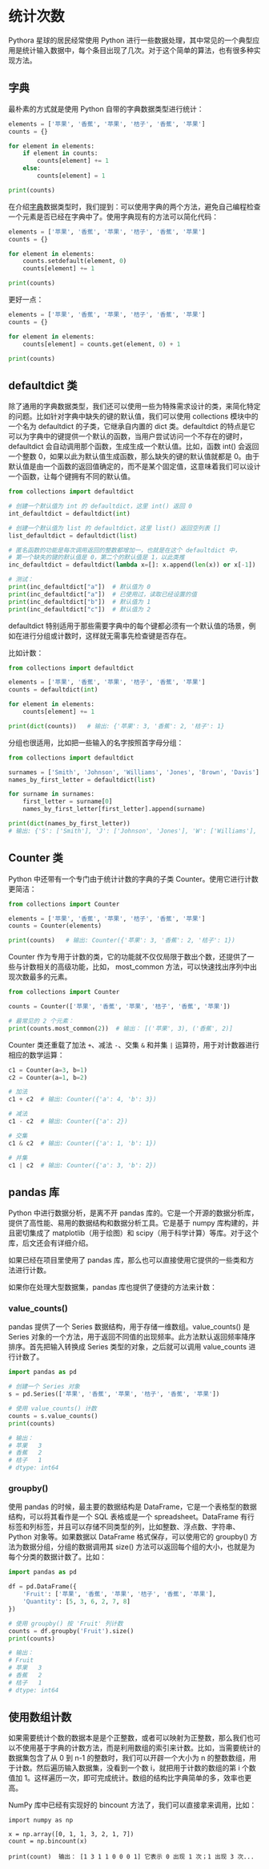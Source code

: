 # 统计次数

Pythora 星球的居民经常使用 Python 进行一些数据处理，其中常见的一个典型应用是统计输入数据中，每个条目出现了几次。对于这个简单的算法，也有很多种实现方法。

## 字典

最朴素的方式就是使用 Python 自带的字典数据类型进行统计：

```python
elements = ['苹果', '香蕉', '苹果', '桔子', '香蕉', '苹果']
counts = {}

for element in elements:
    if element in counts:
        counts[element] += 1
    else:
        counts[element] = 1

print(counts)
```

在介绍[字典](dict#添加或修改键值对)数据类型时，我们提到：可以使用字典的两个方法，避免自己编程检查一个元素是否已经在字典中了。使用字典现有的方法可以简化代码：

```python
elements = ['苹果', '香蕉', '苹果', '桔子', '香蕉', '苹果']
counts = {}

for element in elements:
    counts.setdefault(element, 0)
    counts[element] += 1

print(counts)
```

更好一点：

```python
elements = ['苹果', '香蕉', '苹果', '桔子', '香蕉', '苹果']
counts = {}

for element in elements:
    counts[element] = counts.get(element, 0) + 1

print(counts)
```

## defaultdict 类

除了通用的字典数据类型，我们还可以使用一些为特殊需求设计的类，来简化特定的问题。比如针对字典中缺失的键的默认值，我们可以使用 collections 模块中的一个名为 defaultdict 的子类，它继承自内置的 dict 类。defaultdict 的特点是它可以为字典中的键提供一个默认的函数，当用户尝试访问一个不存在的键时，defaultdict 会自动调用那个函数，生成生成一个默认值。比如，函数 int() 会返回一个整数 0，如果以此为默认值生成函数，那么缺失的键的默认值就都是 0。由于默认值是由一个函数的返回值确定的，而不是某个固定值，这意味着我们可以设计一个函数，让每个键拥有不同的默认值。

```python
from collections import defaultdict

# 创建一个默认值为 int 的 defaultdict，这里 int() 返回 0
int_defaultdict = defaultdict(int)

# 创建一个默认值为 list 的 defaultdict，这里 list() 返回空列表 []
list_defaultdict = defaultdict(list)

# 匿名函数的功能是每次调用返回的整数都增加一，也就是在这个 defaultdict 中，
# 第一个缺失的键的默认值是 0，第二个的默认值是 1，以此类推
inc_defaultdict = defaultdict(lambda x=[]: x.append(len(x)) or x[-1])

# 测试：
print(inc_defaultdict["a"])  # 默认值为 0
print(inc_defaultdict["a"])  # 已使用过，读取已经设置的值
print(inc_defaultdict["b"])  # 默认值为 1
print(inc_defaultdict["c"])  # 默认值为 2
```

defaultdict 特别适用于那些需要字典中的每个键都必须有一个默认值的场景，例如在进行分组或计数时，这样就无需事先检查键是否存在。

比如计数：

```python
from collections import defaultdict

elements = ['苹果', '香蕉', '苹果', '桔子', '香蕉', '苹果']
counts = defaultdict(int)

for element in elements:
    counts[element] += 1

print(dict(counts))   # 输出: {'苹果': 3, '香蕉': 2, '桔子': 1}
```

分组也很适用，比如把一些输入的名字按照首字母分组：

```python
from collections import defaultdict

surnames = ['Smith', 'Johnson', 'Williams', 'Jones', 'Brown', 'Davis']
names_by_first_letter = defaultdict(list)

for surname in surnames:
    first_letter = surname[0]
    names_by_first_letter[first_letter].append(surname)

print(dict(names_by_first_letter))
# 输出: {'S': ['Smith'], 'J': ['Johnson', 'Jones'], 'W': ['Williams'], 'B': ['Brown'], 'D': ['Davis']}
```

## Counter 类

Python 中还带有一个专门由于统计计数的字典的子类 Counter。使用它进行计数更简洁：

```python
from collections import Counter

elements = ['苹果', '香蕉', '苹果', '桔子', '香蕉', '苹果']
counts = Counter(elements)

print(counts)   # 输出: Counter({'苹果': 3, '香蕉': 2, '桔子': 1})
```

Counter 作为专用于计数的类，它的功能就不仅仅局限于数出个数，还提供了一些与计数相关的高级功能，比如， most_common 方法，可以快速找出序列中出现次数最多的元素。

```python
from collections import Counter

counts = Counter(['苹果', '香蕉', '苹果', '桔子', '香蕉', '苹果'])

# 最常见的 2 个元素：
print(counts.most_common(2))  # 输出： [('苹果', 3), ('香蕉', 2)]
```

Counter 类还重载了加法 `+`、减法 `-`、交集 `&` 和并集 `|` 运算符，用于对计数器进行相应的数学运算：

```python
c1 = Counter(a=3, b=1)
c2 = Counter(a=1, b=2)

# 加法
c1 + c2  # 输出: Counter({'a': 4, 'b': 3})

# 减法
c1 - c2  # 输出: Counter({'a': 2})

# 交集
c1 & c2  # 输出: Counter({'a': 1, 'b': 1})

# 并集
c1 | c2  # 输出: Counter({'a': 3, 'b': 2})
```


## pandas 库

Python 中进行数据分析，是离不开 pandas 库的。它是一个开源的数据分析库，提供了高性能、易用的数据结构和数据分析工具。它是基于 numpy 库构建的，并且密切集成了 matplotlib（用于绘图）和 scipy（用于科学计算）等库。对于这个库，后文还会有详细介绍。

如果已经在项目里使用了 pandas 库，那么也可以直接使用它提供的一些类和方法进行计数。

如果你在处理大型数据集，pandas 库也提供了便捷的方法来计数：

### value_counts()

pandas 提供了一个 Series 数据结构，用于存储一维数组。value_counts() 是 Series 对象的一个方法，用于返回不同值的出现频率。此方法默认返回频率降序排序。首先把输入转换成 Series 类型的对象，之后就可以调用 value_counts 进行计数了。

```python
import pandas as pd

# 创建一个 Series 对象
s = pd.Series(['苹果', '香蕉', '苹果', '桔子', '香蕉', '苹果'])

# 使用 value_counts() 计数
counts = s.value_counts()
print(counts)

# 输出：
# 苹果   3
# 香蕉   2
# 桔子   1
# dtype: int64
```

### groupby()

使用 pandas 的时候，最主要的数据结构是 DataFrame，它是一个表格型的数据结构，可以将其看作是一个 SQL 表格或是一个 spreadsheet。DataFrame 有行标签和列标签，并且可以存储不同类型的列，比如整数、浮点数、字符串、Python 对象等。如果数据以 DataFrame 格式保存，可以使用它的 groupby() 方法为数据分组，分组的数据调用其 size() 方法可以返回每个组的大小，也就是为每个分类的数据计数了。比如：

```python
import pandas as pd

df = pd.DataFrame({
    'Fruit': ['苹果', '香蕉', '苹果', '桔子', '香蕉', '苹果'],
    'Quantity': [5, 3, 6, 2, 7, 8]
})

# 使用 groupby() 按 'Fruit' 列计数
counts = df.groupby('Fruit').size()
print(counts)

# 输出：
# Fruit
# 苹果   3
# 香蕉   2
# 桔子   1
# dtype: int64
```


## 使用数组计数

如果需要统计个数的数据本是是个正整数，或者可以映射为正整数，那么我们也可以不使用基于字典的计数方法，而是利用数组的索引来计数。比如，当需要统计的数据集包含了从 0 到 n-1 的整数时，我们可以开辟一个大小为 n 的整数数组，用于计数。然后遍历输入数据集，没看到一个数 i，就把用于计数的数组的第 i 个数值加 1。这样遍历一次，即可完成统计。数组的结构比字典简单的多，效率也更高。

NumPy 库中已经有实现好的 bincount 方法了，我们可以直接拿来调用，比如：

```
import numpy as np

x = np.array([0, 1, 1, 3, 2, 1, 7])
count = np.bincount(x)

print(count)  输出： [1 3 1 1 0 0 0 1] 它表示 0 出现 1 次；1 出现 3 次...
```
